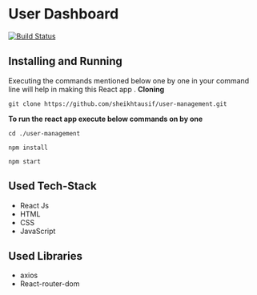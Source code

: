 # User Dashboard

[![Build Status](https://travis-ci.org/joemccann/dillinger.svg?branch=master)](https://travis-ci.org/joemccann/dillinger)

## Installing and Running

Executing the commands mentioned below one by one in your command line will help in making this React app .
**Cloning**

```
git clone https://github.com/sheikhtausif/user-management.git
```

**To run the react app execute below commands on by one**

```
cd ./user-management
```

```
npm install
```

```
npm start
```

## Used Tech-Stack

<ul>
  <li>React Js</li>
  <li>HTML</li>
  <li>CSS</li>
  <li>JavaScript</li>
</ul>

## Used Libraries

<ul>
  <li>axios</li>
  <li>React-router-dom</li>
</ul>
